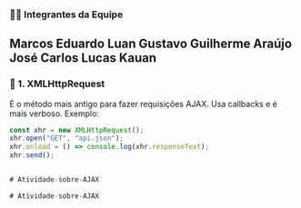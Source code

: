 
### 🧑‍💻 Integrantes da Equipe
Marcos Eduardo
Luan Gustavo
Guilherme Araújo
José Carlos
Lucas Kauan
---
### 📌 1. XMLHttpRequest
É o método mais antigo para fazer requisições AJAX. Usa callbacks e é mais verboso.
Exemplo:
```js
const xhr = new XMLHttpRequest();
xhr.open("GET", "api.json");
xhr.onload = () => console.log(xhr.responseText);
xhr.send();


#   A t i v i d a d e - s o b r e - A J A X 
 
 #   A t i v i d a d e - s o b r e - A J A X  
 